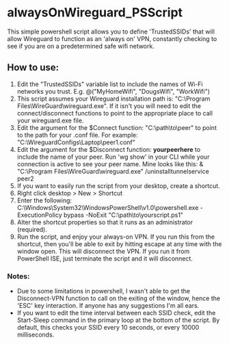 # alwaysOnWireguard_PSScript
This simple powershell script allows you to define 'TrustedSSIDs' that will allow Wireguard to function as an 'always on' VPN, constantly checking to see if you are on a predetermined safe wifi network. 


## How to use:

1. Edit the "TrustedSSIDs" variable list to include the names of Wi-Fi networks you trust. E.g. @("MyHomeWifi", "DougsWifi", "WorkWifi")
2. This script assumes your Wireguard installation path is: "C:\Program Files\WireGuard\wireguard.exe". If it isn't you will need to edit the connect/disconnect functions to point to the appropriate place to call your wireguard.exe file.
3. Edit the argument for the $Connect function: "C:\path\to\peer" to point to the path for your .conf file. For example: "C:\WireguardConfigs\Laptop\peer1.conf"
4. Edit the argument for the $Disconnect function: **yourpeerhere** to include the name of your peer. Run 'wg show' in your CLI while your connection is active to see your peer name. Mine looks like this: & "C:\Program Files\WireGuard\wireguard.exe" /uninstalltunnelservice peer2
6. If you want to easily run the script from your desktop, create a shortcut.
7. Right click desktop > New > Shortcut
8. Enter the following:
C:\Windows\System32\WindowsPowerShell\v1.0\powershell.exe -ExecutionPolicy bypass -NoExit "C:\path\to\yourscript.ps1"
9. Alter the shortcut properties so that it runs as an administrator (required).
10. Run the script, and enjoy your always-on VPN. If you run this from the shortcut, then you'll be able to exit by hitting escape at any time with the window open. This will disconnect the VPN. If you run it from PowerShell ISE, just terminate the script and it will disconnect.

### Notes: 
- Due to some limitations in powershell, I wasn't able to get the Disconnect-VPN function to call on the exiting of the window, hence the 'ESC' key interaction. If anyone has any suggestions I'm all ears.
- If you want to edit the time interval between each SSID check, edit the Start-Sleep command in the primary loop at the bottom of the script. By default, this checks your SSID every 10 seconds, or every 10000 milliseconds. 
